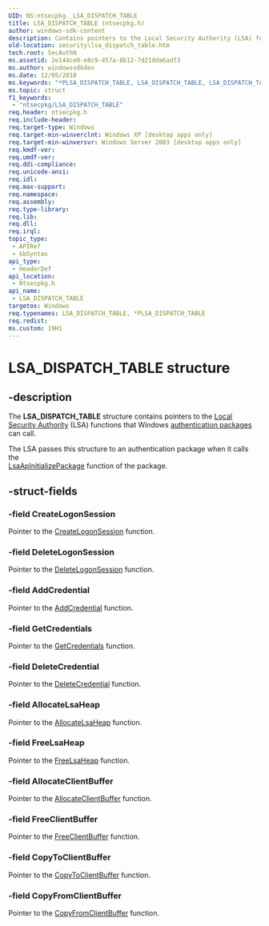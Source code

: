 ```yaml
---
UID: NS:ntsecpkg._LSA_DISPATCH_TABLE
title: LSA_DISPATCH_TABLE (ntsecpkg.h)
author: windows-sdk-content
description: Contains pointers to the Local Security Authority (LSA) functions that Windows authentication packages can call.
old-location: security\lsa_dispatch_table.htm
tech.root: SecAuthN
ms.assetid: 2e144ce0-e8c9-457a-8b12-7d21dda6adf3
ms.author: windowssdkdev
ms.date: 12/05/2018
ms.keywords: "*PLSA_DISPATCH_TABLE, LSA_DISPATCH_TABLE, LSA_DISPATCH_TABLE structure [Security], PLSA_DISPATCH_TABLE, PLSA_DISPATCH_TABLE structure pointer [Security], _LSA_DISPATCH_TABLE, _lsa_lsa_dispatch_table, ntsecpkg/LSA_DISPATCH_TABLE, ntsecpkg/PLSA_DISPATCH_TABLE, security.lsa_dispatch_table"
ms.topic: struct
f1_keywords: 
 - "ntsecpkg/LSA_DISPATCH_TABLE"
req.header: ntsecpkg.h
req.include-header: 
req.target-type: Windows
req.target-min-winverclnt: Windows XP [desktop apps only]
req.target-min-winversvr: Windows Server 2003 [desktop apps only]
req.kmdf-ver: 
req.umdf-ver: 
req.ddi-compliance: 
req.unicode-ansi: 
req.idl: 
req.max-support: 
req.namespace: 
req.assembly: 
req.type-library: 
req.lib: 
req.dll: 
req.irql: 
topic_type:
 - APIRef
 - kbSyntax
api_type:
 - HeaderDef
api_location:
 - Ntsecpkg.h
api_name:
 - LSA_DISPATCH_TABLE
targetos: Windows
req.typenames: LSA_DISPATCH_TABLE, *PLSA_DISPATCH_TABLE
req.redist: 
ms.custom: 19H1
---
```


# LSA_DISPATCH_TABLE structure


## -description


The <b>LSA_DISPATCH_TABLE</b> structure contains pointers to the <a href="https://docs.microsoft.com/windows/desktop/SecGloss/l-gly">Local Security Authority</a> (LSA) functions that Windows <a href="https://docs.microsoft.com/windows/desktop/SecGloss/a-gly">authentication packages</a> can call.

The LSA passes this structure to an authentication package when it calls the  
<a href="https://docs.microsoft.com/windows/desktop/api/ntsecpkg/nc-ntsecpkg-lsa_ap_initialize_package">LsaApInitializePackage</a> function of the package.


## -struct-fields




### -field CreateLogonSession

Pointer to the <a href="https://docs.microsoft.com/windows/desktop/api/ntsecpkg/nc-ntsecpkg-lsa_create_logon_session">CreateLogonSession</a> function.


### -field DeleteLogonSession

Pointer to the <a href="https://docs.microsoft.com/windows/desktop/api/ntsecpkg/nc-ntsecpkg-lsa_delete_logon_session">DeleteLogonSession</a> function.


### -field AddCredential

Pointer to the 
					<a href="https://docs.microsoft.com/windows/desktop/api/ntsecpkg/nc-ntsecpkg-lsa_add_credential">AddCredential</a> function.


### -field GetCredentials

Pointer to the <a href="https://docs.microsoft.com/windows/desktop/api/ntsecpkg/nc-ntsecpkg-lsa_get_credentials">GetCredentials</a> function.


### -field DeleteCredential

Pointer to the
					<a href="https://docs.microsoft.com/windows/desktop/api/ntsecpkg/nc-ntsecpkg-lsa_delete_credential">DeleteCredential</a> function.


### -field AllocateLsaHeap

Pointer to the
					<a href="https://docs.microsoft.com/windows/desktop/api/ntsecpkg/nc-ntsecpkg-lsa_allocate_lsa_heap">AllocateLsaHeap</a> function.


### -field FreeLsaHeap

Pointer to the
					<a href="https://docs.microsoft.com/windows/desktop/api/ntlsa/nc-ntlsa-lsa_free_lsa_heap">FreeLsaHeap</a> function.


### -field AllocateClientBuffer

Pointer to the
					<a href="https://docs.microsoft.com/windows/desktop/api/ntsecpkg/nc-ntsecpkg-lsa_allocate_client_buffer">AllocateClientBuffer</a> function.


### -field FreeClientBuffer

Pointer to the
					<a href="https://docs.microsoft.com/windows/desktop/api/ntsecpkg/nc-ntsecpkg-lsa_free_client_buffer">FreeClientBuffer</a> function.


### -field CopyToClientBuffer

Pointer to the
					<a href="https://docs.microsoft.com/windows/desktop/api/ntsecpkg/nc-ntsecpkg-lsa_copy_to_client_buffer">CopyToClientBuffer</a>  function.


### -field CopyFromClientBuffer

Pointer to the <a href="https://docs.microsoft.com/windows/desktop/api/ntsecpkg/nc-ntsecpkg-lsa_copy_from_client_buffer">CopyFromClientBuffer</a> function.

